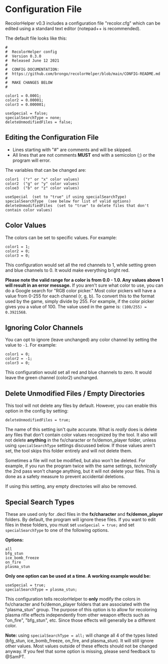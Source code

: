 # Configuration File

RecolorHelper v0.3 includes a configuration file "recolor.cfg" which can be edited using a standard text editor (notepad++ is recommended).

The default file looks like this:

```
#
#  RecolorHelper config
#  Version 0.3.0 
#  Released June 12 2021
#
#  CONFIG DOCUMENTATION:
#  https://github.com/brongo/recolorHelper/blob/main/CONFIG-README.md
#
#  MAKE CHANGES BELOW
#

color1 = 0.0001;
color2 = 0.00001;
color3 = 0.000001;

useSpecial = false;
specialSearchType = none;
deleteUnmodifiedFiles = false;
```

## Editing the Configuration File

- Lines starting with "#" are comments and will be skipped.
- All lines that are not comments **MUST** end with a semicolon (;) or the program will error.

The variables that can be changed are:

```
color1  ("r" or "x" color values)
color2  ("g" or "y" color values)
coloe3  ("b" or "z" color values)

useSpecial  (set to "true" if using specialSearchType)
specialSearchType  (see below for list of valid options)
deleteUnmodifiedFiles  (set to "true" to delete files that don't contain color values)
```

## Color Values

The colors can be set to specific values. For example:

```
color1 = 1;
color2 = 0;
color3 = 0;
```
This configuration would set all the red channels to 1, while setting green and blue channels to 0. It would make everything bright red.

**Please note the valid range for a color is from 0.0 - 1.0. Any values above 1 will result in an error message.** If you aren't sure what color to use, you can do a Google search for "RGB color picker." Most color pickers will have a value from 0-255 for each channel (r, g, b). To convert this to the format used by the game, simply divide by 255. For example, if the color picker gives you a value of 100. The value used in the game is: `(100/255) = 0.3921568`.

## Ignoring Color Channels

You can opt to ignore (leave unchanged) any color channel by setting the value to `-1`. For example:

```
color1 = 0;
color2 = -1;
color3 = 0;
```
This configuration would set all red and blue channels to zero. It would leave the green channel (color2) unchanged.

## Delete Unmodified Files / Empty Directories

This tool will not delete any files by default. However, you can enable this option in the config by setting:

```
deleteUnmodifiedFiles = true;
```

The name of this setting isn't quite accurate. What is *really* does is delete any files that don't contain color values recognized by the tool. It also will not delete **anything** in the fx/character or fx/demon_player folder, unless using `specialSearchType` settings discussed below. If those values aren't set, the tool skips this folder entirely and will not delete them.

Sometimes a file will not be modified, but also won't be deleted. For example, if you run the program twice with the same settings, *technically* the 2nd pass won't change anything, but it will not delete your files. This is done as a safety measure to prevent accidental deletions.

If using this setting, any empty directories will also be removed.

## Special Search Types

These are used only for .decl files in the **fx/character** and **fx/demon_player** folders. By default, the program will ignore these files. If you want to edit files in these folders, you must set `useSpecial = true;` and set `specialSearchType` to one of the following options.

**Options:**
```
all
bfg_stun
ice_bomb_freeze
on_fire
plasma_stun
```

**Only one option can be used at a time. A working example would be:**

```
useSpecial = true;
specialSearchType = plasma_stun;
```

This configuration tells recolorHelper to **only** modify the colors in fx/character and fx/demon_player folders that are associated with the "plasma_stun" group. The purpose of this option is to allow for recoloring plasma rifle effects independently from other weapon effects such as "on_fire", "bfg_stun", etc. Since those effects will generally be a different color.

**Note:** using `specialSearchType = all;` will change all 4 of the types listed (bfg_stun, ice_bomb_freeze, on_fire, and plasma_stun). It will still ignore other values. Most values outside of these effects should not be changed anyway. If you feel that some option is missing, please send feedback to @SamPT.
